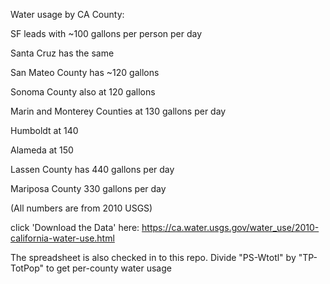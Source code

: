 Water usage by CA County:

SF leads with ~100 gallons per person per day

Santa Cruz has the same

San Mateo County has ~120 gallons

Sonoma County also at 120 gallons

Marin and Monterey Counties at 130 gallons per day

Humboldt at 140

Alameda at 150

Lassen County has 440 gallons per day

Mariposa County 330 gallons per day

(All numbers are from 2010 USGS)

click 'Download the Data' here:
https://ca.water.usgs.gov/water_use/2010-california-water-use.html

The spreadsheet is also checked in to this repo. Divide "PS-Wtotl" by
"TP-TotPop" to get per-county water usage
